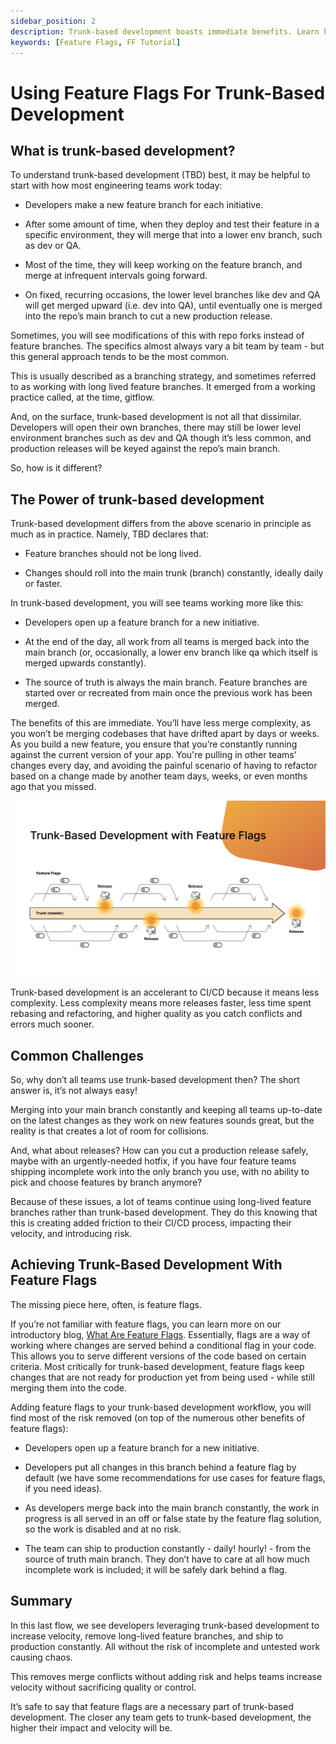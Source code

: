 ```yaml
---
sidebar_position: 2
description: Trunk-based development boasts immediate benefits. Learn how Feature Flags helps you get there.
keywords: [Feature Flags, FF Tutorial]
---
```


# Using Feature Flags For Trunk-Based Development

## What is trunk-based development?

To understand trunk-based development (TBD) best, it may be helpful to start with how most engineering teams work today:

- Developers make a new feature branch for each initiative.

- After some amount of time, when they deploy and test their feature in a specific environment, they will merge that into a lower env branch, such as dev or QA.

- Most of the time, they will keep working on the feature branch, and merge at infrequent intervals going forward.

- On fixed, recurring occasions, the lower level branches like dev and QA will get merged upward (i.e. dev into QA), until eventually one is merged into the repo’s main branch to cut a new production release.

Sometimes, you will see modifications of this with repo forks instead of feature branches. The specifics almost always vary a bit team by team - but this general approach tends to be the most common.

This is usually described as a branching strategy, and sometimes referred to as working with long lived feature branches. It emerged from a working practice called, at the time, gitflow.

And, on the surface, trunk-based development is not all that dissimilar. Developers will open their own branches, there may still be lower level environment branches such as dev and QA though it’s less common, and production releases will be keyed against the repo’s main branch.

So, how is it different?

## The Power of trunk-based development

Trunk-based development differs from the above scenario in principle as much as in practice. Namely, TBD declares that:

- Feature branches should not be long lived.

- Changes should roll into the main trunk (branch) constantly, ideally daily or faster.

In trunk-based development, you will see teams working more like this:

- Developers open up a feature branch for a new initiative.

- At the end of the day, all work from all teams is merged back into the main branch (or, occasionally, a lower env branch like qa which itself is merged upwards constantly).

- The source of truth is always the main branch. Feature branches are started over or recreated from main once the previous work has been merged.

The benefits of this are immediate. You’ll have less merge complexity, as you won’t be merging codebases that have drifted apart by days or weeks. As you build a new feature, you ensure that you’re constantly running against the current version of your app. You're pulling in other teams’ changes every day, and avoiding the painful scenario of having to refactor based on a change made by another team days, weeks, or even months ago that you missed.

![Linting Rules](static/ff-trunk-based/overview.png)

Trunk-based development is an accelerant to CI/CD because it means less complexity. Less complexity means more releases faster, less time spent rebasing and refactoring, and higher quality as you catch conflicts and errors much sooner.

## Common Challenges

So, why don’t all teams use trunk-based development then? The short answer is, it’s not always easy!

Merging into your main branch constantly and keeping all teams up-to-date on the latest changes as they work on new features sounds great, but the reality is that creates a lot of room for collisions.

And, what about releases? How can you cut a production release safely, maybe with an urgently-needed hotfix, if you have four feature teams shipping incomplete work into the only branch you use, with no ability to pick and choose features by branch anymore?

Because of these issues, a lot of teams continue using long-lived feature branches rather than trunk-based development. They do this knowing that this is creating added friction to their CI/CD process, impacting their velocity, and introducing risk.

## Achieving Trunk-Based Development With Feature Flags

The missing piece here, often, is feature flags.

If you’re not familiar with feature flags, you can learn more on our introductory blog, [What Are Feature Flags](https://www.harness.io/blog/what-are-feature-flags). Essentially, flags are a way of working where changes are served behind a conditional flag in your code. This allows you to serve different versions of the code based on certain criteria. Most critically for trunk-based development, feature flags keep changes that are not ready for production yet from being used - while still merging them into the code.

Adding feature flags to your trunk-based development workflow, you will find most of the risk removed (on top of the numerous other benefits of feature flags):

- Developers open up a feature branch for a new initiative.

- Developers put all changes in this branch behind a feature flag by default (we have some recommendations for use cases for feature flags, if you need ideas).

- As developers merge back into the main branch constantly, the work in progress is all served in an off or false state by the feature flag solution, so the work is disabled and at no risk.

- The team can ship to production constantly - daily! hourly! - from the source of truth main branch. They don’t have to care at all how much incomplete work is included; it will be safely dark behind a flag.

## Summary

In this last flow, we see developers leveraging trunk-based development to increase velocity, remove long-lived feature branches, and ship to production constantly. All without the risk of incomplete and untested work causing chaos.

This removes merge conflicts without adding risk and helps teams increase velocity without sacrificing quality or control.

It’s safe to say that feature flags are a necessary part of trunk-based development. The closer any team gets to trunk-based development, the higher their impact and velocity will be.
